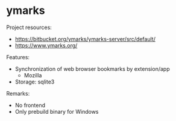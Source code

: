 # ymarks

Project resources:

- https://bitbucket.org/ymarks/ymarks-server/src/default/
- https://www.ymarks.org/

Features:

- Synchronization of web browser bookmarks by extension/app
  - Mozilla
- Storage: sqlite3

Remarks:

- No frontend
- Only prebuild binary for Windows